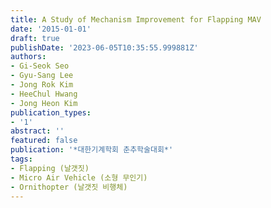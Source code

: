 ```yaml
---
title: A Study of Mechanism Improvement for Flapping MAV
date: '2015-01-01'
draft: true
publishDate: '2023-06-05T10:35:55.999881Z'
authors:
- Gi-Seok Seo
- Gyu-Sang Lee
- Jong Rok Kim
- HeeChul Hwang
- Jong Heon Kim
publication_types:
- '1'
abstract: ''
featured: false
publication: '*대한기계학회 춘추학술대회*'
tags:
- Flapping (날갯짓)
- Micro Air Vehicle (소형 무인기)
- Ornithopter (날갯짓 비행체)
---
```


